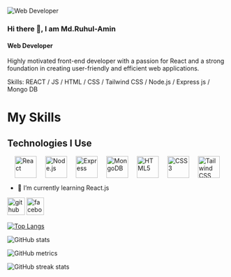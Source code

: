 ![Web Developer](https://i.ibb.co/Dt70sD0/Neon-Green-Gaming-Channel-You-Tube-Banner.png)
### Hi there 👋, I am Md.Ruhul-Amin
#### Web Developer


Highly motivated front-end developer with a passion for React and a strong foundation in creating user-friendly and efficient web applications. 

Skills:  REACT / JS / HTML / CSS / Tailwind CSS / Node.js / Express js / Mongo DB
# My Skills

## Technologies I Use

<div style="display: flex; flex-wrap: wrap; justify-content: center; gap: 20px;">
  <img src="https://cdn.jsdelivr.net/gh/devicons/devicon/icons/react/react-original.svg" alt="React" width="50" height="50">
  <img src="https://cdn.jsdelivr.net/gh/devicons/devicon/icons/nodejs/nodejs-original.svg" alt="Node.js" width="50" height="50">
  <img src="https://cdn.jsdelivr.net/gh/devicons/devicon/icons/express/express-original.svg" alt="Express" width="50" height="50">
  <img src="https://cdn.jsdelivr.net/gh/devicons/devicon/icons/mongodb/mongodb-original.svg" alt="MongoDB" width="50" height="50">
  <img src="https://cdn.jsdelivr.net/gh/devicons/devicon/icons/html5/html5-original.svg" alt="HTML5" width="50" height="50">
  <img src="https://cdn.jsdelivr.net/gh/devicons/devicon/icons/css3/css3-original.svg" alt="CSS3" width="50" height="50">
  <img src="https://cdn.jsdelivr.net/gh/devicons/devicon/icons/tailwindcss/tailwindcss-plain.svg" alt="Tailwind CSS" width="50" height="50">
</div>


- 🌱 I’m currently learning React.js 


[<img src='https://cdn.jsdelivr.net/npm/simple-icons@3.0.1/icons/github.svg' alt='github' height='40'>](https://github.com/ruhul121980)  [<img src='https://cdn.jsdelivr.net/npm/simple-icons@3.0.1/icons/facebook.svg' alt='facebook' height='40'>](https://www.facebook.com/https://www.facebook.com/ruhul1219)  

[![Top Langs](https://github-readme-stats.vercel.app/api/top-langs/?username=ruhul121980)](https://github.com/anuraghazra/github-readme-stats)

![GitHub stats](https://github-readme-stats.vercel.app/api?username=ruhul121980&show_icons=true&count_private=true)  

![GitHub metrics](https://metrics.lecoq.io/ruhul121980)  

![GitHub streak stats](https://streak-stats.demolab.com/?user=ruhul121980)  

